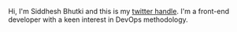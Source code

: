 Hi, I'm Siddhesh Bhutki and this is my [twitter handle](https://twitter.com/bhu_siddhesh). I'm a front-end developer with a keen interest in DevOps methodology.
